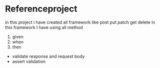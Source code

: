 # Referenceproject

in this project i have created all framework like
post
put
patch
get 
delete
in this framework I have using all method 
1) given 
2) when
3) then  
* validate response and request body
* assert validation   
